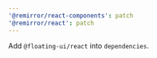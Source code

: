 ```yaml
---
'@remirror/react-components': patch
'@remirror/react': patch
---
```


Add `@floating-ui/react` into `dependencies`.
